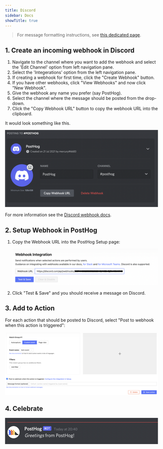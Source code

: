 ```yaml
---
title: Discord
sidebar: Docs
showTitle: true
---
```


> For message formatting instructions, see [this dedicated page](/docs/integrate/webhooks/message-formatting).

## 1. Create an incoming webhook in Discord 

1. Navigate to the channel where you want to add the webhook and select the 'Edit Channel' option from left navigation pane. 
1. Select the 'Integerations' option from the left navigation pane. 
1. If creating a webhook for first time, click the "Create Webhook" button. 
1. If you have other webhooks, click "View Webhooks" and now click "New Webhook". 
1. Give the webhook any name you prefer (say PostHog). 
1. Select the channel where the message should be posted from the drop-down.
1. Click the "Copy Webhook URL" button to copy the webhook URL into the clipboard.  

It would look something like this. 

![Discord Webhook Setup](../../../images/discord-webhook.png)

For more information see the [Discord webhook docs](https://support.discord.com/hc/en-us/articles/228383668-Intro-to-Webhooks).

## 2. Setup Webhook in PostHog

1. Copy the Webhook URL into the PostHog Setup page:

    ![PostHog Add Webhook](../../../images/discord-add-webhook.png)

1. Click "Test & Save" and you should receive a message on Discord. 

## 3. Add to Action

For each action that should be posted to Discord, select "Post to webhook when this action is triggered":

![PostHog Edit Action](../../../images/post-action-slack.png)

## 4. Celebrate
![](../../../images/discord-message.png)

